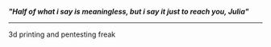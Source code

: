 

***"Half of what i say is meaningless,
 but i say it just to reach you, Julia"***

---------------------------

3d printing and pentesting freak
